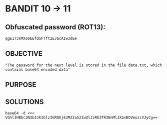 # BANDIT 10 -> 11

## Obfuscated password (ROT13): 

	qgE173sMXo0EEfQSFTft2EJacAIw3dEe

## OBJECTIVE

	"The password for the next level is stored in the file data.txt, which contains base64 encoded data"

## PURPOSE


## SOLUTIONS

	base64 -d <<< VGhlIHBhc3N3b3JkIGlzIGR0UjE3M2ZaS2IwUlJzREZTR3NnMlJXbnBOVmozcVJyCg==

